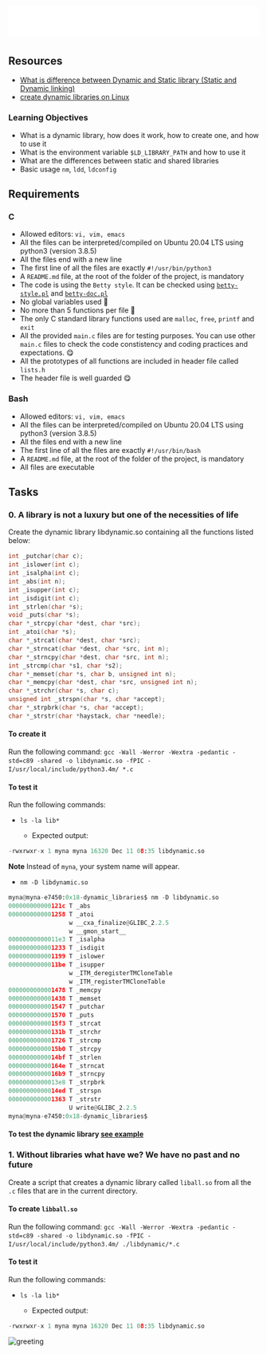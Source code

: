 # ![plot](css/title.svg)

## Resources

* [What is difference between Dynamic and Static library (Static and Dynamic linking)](https://intranet.alxswe.com/rltoken/XLLmLISlteUIxrLzNdm3_Q)
* [create dynamic libraries on Linux](https://intranet.alxswe.com/rltoken/JEqzgE_pPe48rvbspGL-2g)

### Learning Objectives

* What is a dynamic library, how does it work, how to create one, and how to use it
* What is the environment variable ```$LD_LIBRARY_PATH``` and how to use it
* What are the differences between static and shared libraries
* Basic usage ```nm```, ```ldd```, ```ldconfig```

## Requirements

### C

* Allowed editors: ```vi, vim, emacs```
* All the files can be interpreted/compiled on Ubuntu 20.04 LTS using python3 (version 3.8.5)
* All the files end with a new line
* The first line of all the files are exactly ```#!/usr/bin/python3```
* A ```README.md``` file, at the root of the folder of the project, is mandatory
* The code is using the ```Betty style```. It can be checked using [```betty-style.pl```](https://github.com/alx-tools/Betty/blob/master/betty-style.pl) and [```betty-doc.pl```](https://github.com/alx-tools/Betty/blob/master/betty-doc.pl)
* No global variables used 🥴
* No more than 5 functions per file 🥴
* The only C standard library functions used are ```malloc```, ```free```, ```printf``` and ```exit```
* All the provided ```main.c``` files are for testing purposes. You can use other ```main.c``` files to check the code constistency and coding practices and expectations. 😋
* All the prototypes of all functions are included in header file called ```lists.h```
* The header file is well guarded 😋

### Bash

* Allowed editors: ```vi, vim, emacs```
* All the files can be interpreted/compiled on Ubuntu 20.04 LTS using python3 (version 3.8.5)
* All the files end with a new line
* The first line of all the files are exactly ```#!/usr/bin/bash```
* A ```README.md``` file, at the root of the folder of the project, is mandatory
* All files are executable

## Tasks

### 0. A library is not a luxury but one of the necessities of life

Create the dynamic library libdynamic.so containing all the functions listed below:

```C
int _putchar(char c);
int _islower(int c);
int _isalpha(int c);
int _abs(int n);
int _isupper(int c);
int _isdigit(int c);
int _strlen(char *s);
void _puts(char *s);
char *_strcpy(char *dest, char *src);
int _atoi(char *s);
char *_strcat(char *dest, char *src);
char *_strncat(char *dest, char *src, int n);
char *_strncpy(char *dest, char *src, int n);
int _strcmp(char *s1, char *s2);
char *_memset(char *s, char b, unsigned int n);
char *_memcpy(char *dest, char *src, unsigned int n);
char *_strchr(char *s, char c);
unsigned int _strspn(char *s, char *accept);
char *_strpbrk(char *s, char *accept);
char *_strstr(char *haystack, char *needle);
```

#### To create it

Run the following command:
```gcc -Wall -Werror -Wextra -pedantic -std=c89 -shared -o libdynamic.so -fPIC -I/usr/local/include/python3.4m/ *.c```

#### To test it

Run the following commands:

* ```ls -la lib*```

  * Expected output:

```py
-rwxrwxr-x 1 myna myna 16320 Dec 11 08:35 libdynamic.so
```

**Note** Instead of ```myna```, your system name will appear.

* ```nm -D libdynamic.so```

```py
myna@myna-e7450:0x18-dynamic_libraries$ nm -D libdynamic.so
000000000000121c T _abs
0000000000001258 T _atoi
                 w __cxa_finalize@GLIBC_2.2.5
                 w __gmon_start__
00000000000011e3 T _isalpha
0000000000001233 T _isdigit
0000000000001199 T _islower
00000000000011be T _isupper
                 w _ITM_deregisterTMCloneTable
                 w _ITM_registerTMCloneTable
0000000000001478 T _memcpy
0000000000001438 T _memset
0000000000001547 T _putchar
0000000000001570 T _puts
00000000000015f3 T _strcat
000000000000131b T _strchr
0000000000001726 T _strcmp
00000000000015b0 T _strcpy
00000000000014bf T _strlen
000000000000164e T _strncat
00000000000016b9 T _strncpy
00000000000013e8 T _strpbrk
00000000000014ed T _strspn
0000000000001363 T _strstr
                 U write@GLIBC_2.2.5
myna@myna-e7450:0x18-dynamic_libraries$
```

#### To test the dynamic library [see example](test/README.md)

### 1. Without libraries what have we? We have no past and no future

Create a script that creates a dynamic library called ```liball.so``` from all the ```.c``` files that are in the current directory.

#### To create ```libball.so```

Run the following command:
```gcc -Wall -Werror -Wextra -pedantic -std=c89 -shared -o libdynamic.so -fPIC -I/usr/local/include/python3.4m/ ./libdynamic/*.c```

#### To test it

Run the following commands:

* ```ls -la lib*```

  * Expected output:

```py
-rwxrwxr-x 1 myna myna 16320 Dec 11 08:35 libdynamic.so
```

![greeting](../files/greeting.svg)
